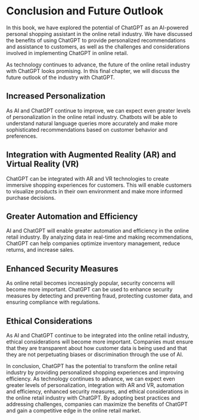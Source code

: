 Conclusion and Future Outlook
=======================================================================================

In this book, we have explored the potential of ChatGPT as an AI-powered personal shopping assistant in the online retail industry. We have discussed the benefits of using ChatGPT to provide personalized recommendations and assistance to customers, as well as the challenges and considerations involved in implementing ChatGPT in online retail.

As technology continues to advance, the future of the online retail industry with ChatGPT looks promising. In this final chapter, we will discuss the future outlook of the industry with ChatGPT.

Increased Personalization
-------------------------

As AI and ChatGPT continue to improve, we can expect even greater levels of personalization in the online retail industry. Chatbots will be able to understand natural language queries more accurately and make more sophisticated recommendations based on customer behavior and preferences.

Integration with Augmented Reality (AR) and Virtual Reality (VR)
----------------------------------------------------------------

ChatGPT can be integrated with AR and VR technologies to create immersive shopping experiences for customers. This will enable customers to visualize products in their own environment and make more informed purchase decisions.

Greater Automation and Efficiency
---------------------------------

AI and ChatGPT will enable greater automation and efficiency in the online retail industry. By analyzing data in real-time and making recommendations, ChatGPT can help companies optimize inventory management, reduce returns, and increase sales.

Enhanced Security Measures
--------------------------

As online retail becomes increasingly popular, security concerns will become more important. ChatGPT can be used to enhance security measures by detecting and preventing fraud, protecting customer data, and ensuring compliance with regulations.

Ethical Considerations
----------------------

As AI and ChatGPT continue to be integrated into the online retail industry, ethical considerations will become more important. Companies must ensure that they are transparent about how customer data is being used and that they are not perpetuating biases or discrimination through the use of AI.

In conclusion, ChatGPT has the potential to transform the online retail industry by providing personalized shopping experiences and improving efficiency. As technology continues to advance, we can expect even greater levels of personalization, integration with AR and VR, automation and efficiency, enhanced security measures, and ethical considerations in the online retail industry with ChatGPT. By adopting best practices and addressing challenges, companies can maximize the benefits of ChatGPT and gain a competitive edge in the online retail market.
